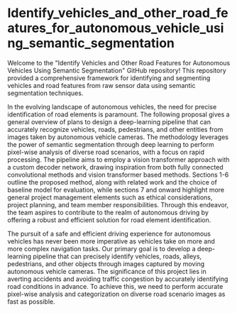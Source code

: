 # Identify_vehicles_and_other_road_features_for_autonomous_vehicle_using_semantic_segmentation
Welcome to the "Identify Vehicles and Other Road Features for Autonomous Vehicles Using Semantic Segmentation" GitHub repository! This repository provided a comprehensive framework for identifying and segmenting vehicles and road features from raw sensor data using semantic segmentation techniques.

In the evolving landscape of autonomous vehicles, the need for precise identification of road elements is paramount. The following proposal gives a general overview of plans to design a deep-learning pipeline that can accurately recognize vehicles, roads, pedestrians, and other entities from images taken by autonomous vehicle cameras. The methodology leverages the power of semantic segmentation through deep learning to perform pixel-wise analysis of diverse road scenarios, with a focus on rapid processing. The pipeline aims to employ a vision transformer approach with a custom decoder network, drawing inspiration from both fully connected convolutional methods and vision transformer based methods. Sections 1-6 outline the proposed method, along with related work and the choice of baseline model for evaluation, while sections 7 and onward highlight more general project management elements such as ethical considerations, project planning, and team member responsibilities. Through this endeavor, the team aspires to contribute to the realm of autonomous driving by offering a robust and efficient solution for road element identification.

The pursuit of a safe and efficient driving experience for autonomous vehicles has never been more imperative as vehicles take on more and more complex navigation tasks. Our primary goal is to develop a deep-learning pipeline that can precisely identify vehicles, roads, alleys, pedestrians, and other objects through images captured by moving autonomous vehicle cameras. The significance of this project lies in averting accidents and avoiding traffic congestion by accurately identifying road conditions in advance. To achieve this, we need to perform accurate pixel-wise analysis and categorization on diverse road scenario images as fast as possible. 
